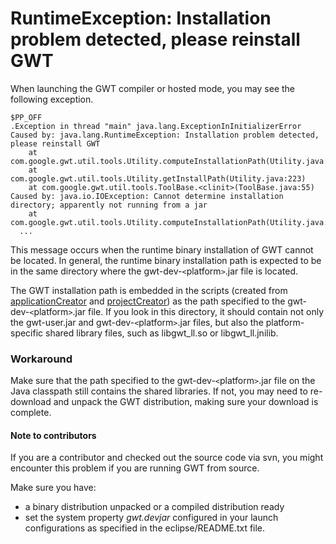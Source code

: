 # RuntimeException: Installation problem detected, please reinstall GWT #

When launching the GWT compiler or hosted mode, you may see the following exception.

```
$PP_OFF
.Exception in thread "main" java.lang.ExceptionInInitializerError
Caused by: java.lang.RuntimeException: Installation problem detected, please reinstall GWT
    at com.google.gwt.util.tools.Utility.computeInstallationPath(Utility.java:322)
    at com.google.gwt.util.tools.Utility.getInstallPath(Utility.java:223)
    at com.google.gwt.util.tools.ToolBase.<clinit>(ToolBase.java:55)
Caused by: java.io.IOException: Cannot determine installation directory; apparently not running from a jar
    at com.google.gwt.util.tools.Utility.computeInstallationPath(Utility.java:307)
  ...
```

This message occurs when the runtime binary installation of GWT cannot be located. In general, the runtime binary installation path is expected to be in the same directory where the gwt-dev-`<`platform`>`.jar file is located.

The GWT installation path is embedded in the scripts (created from [applicationCreator](DevGuideApplicationCreator.md) and [projectCreator](DevGuideProjectCreator.md)) as the path specified to the gwt-dev-`<`platform`>`.jar file. If you look in this directory, it should contain not only the gwt-user.jar and gwt-dev-`<`platform`>`.jar files, but also the platform-specific shared library files, such as libgwt\_ll.so or libgwt\_ll.jnilib.

### Workaround ###
Make sure that the path specified to the gwt-dev-`<`platform`>`.jar file on the Java classpath still contains the shared libraries. If not, you may need to re-download and unpack the GWT distribution, making sure your download is complete.

#### Note to contributors ####
If you are a contributor and checked out the source code via svn, you might encounter this problem if you are running GWT from source.

Make sure you have:
  * a binary distribution unpacked or a compiled distribution ready
  * set the system property _gwt.devjar_ configured in your launch configurations as specified in the eclipse/README.txt file.
